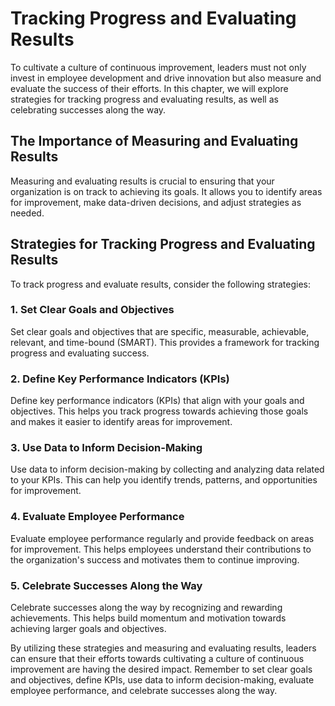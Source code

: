 Tracking Progress and Evaluating Results
======================================================================================

To cultivate a culture of continuous improvement, leaders must not only invest in employee development and drive innovation but also measure and evaluate the success of their efforts. In this chapter, we will explore strategies for tracking progress and evaluating results, as well as celebrating successes along the way.

The Importance of Measuring and Evaluating Results
--------------------------------------------------

Measuring and evaluating results is crucial to ensuring that your organization is on track to achieving its goals. It allows you to identify areas for improvement, make data-driven decisions, and adjust strategies as needed.

Strategies for Tracking Progress and Evaluating Results
-------------------------------------------------------

To track progress and evaluate results, consider the following strategies:

### 1. Set Clear Goals and Objectives

Set clear goals and objectives that are specific, measurable, achievable, relevant, and time-bound (SMART). This provides a framework for tracking progress and evaluating success.

### 2. Define Key Performance Indicators (KPIs)

Define key performance indicators (KPIs) that align with your goals and objectives. This helps you track progress towards achieving those goals and makes it easier to identify areas for improvement.

### 3. Use Data to Inform Decision-Making

Use data to inform decision-making by collecting and analyzing data related to your KPIs. This can help you identify trends, patterns, and opportunities for improvement.

### 4. Evaluate Employee Performance

Evaluate employee performance regularly and provide feedback on areas for improvement. This helps employees understand their contributions to the organization's success and motivates them to continue improving.

### 5. Celebrate Successes Along the Way

Celebrate successes along the way by recognizing and rewarding achievements. This helps build momentum and motivation towards achieving larger goals and objectives.

By utilizing these strategies and measuring and evaluating results, leaders can ensure that their efforts towards cultivating a culture of continuous improvement are having the desired impact. Remember to set clear goals and objectives, define KPIs, use data to inform decision-making, evaluate employee performance, and celebrate successes along the way.
